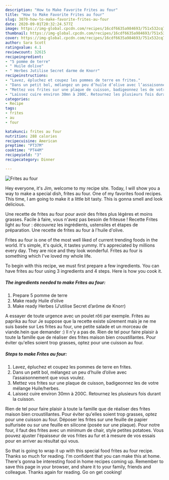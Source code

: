 ```yaml
---
description: "How to Make Favorite Frites au four"
title: "How to Make Favorite Frites au four"
slug: 3070-how-to-make-favorite-frites-au-four
date: 2020-09-01T20:32:24.577Z
image: https://img-global.cpcdn.com/recipes/16cdf6635a984693/751x532cq70/frites-au-four-photo-principale-de-la-recette.jpg
thumbnail: https://img-global.cpcdn.com/recipes/16cdf6635a984693/751x532cq70/frites-au-four-photo-principale-de-la-recette.jpg
cover: https://img-global.cpcdn.com/recipes/16cdf6635a984693/751x532cq70/frites-au-four-photo-principale-de-la-recette.jpg
author: Sara Scott
ratingvalue: 4.1
reviewcount: 32615
recipeingredient:
- "5 pomme de terre"
- " Huile dolive"
- " Herbes Jutilise Secret darme de Knorr"
recipeinstructions:
- "Lavez, épluchez et coupez les pommes de terre en frites."
- "Dans un petit bol, mélangez un peu d’huile d’olive avec l’assaisonnement que vous voulez."
- "Mettez vos frites sur une plaque de cuisson, badigeonnez les de votre mélange Huile/herbes."
- "Laissez cuire environ 30mn à 200C. Retournez les plusieurs fois durant la cuisson."
categories:
- Recipe
tags:
- frites
- au
- four

katakunci: frites au four 
nutrition: 288 calories
recipecuisine: American
preptime: "PT37M"
cooktime: "PT44M"
recipeyield: "3"
recipecategory: Dinner

---
```



![Frites au four](https://img-global.cpcdn.com/recipes/16cdf6635a984693/751x532cq70/frites-au-four-photo-principale-de-la-recette.jpg)

Hey everyone, it's Jim, welcome to my recipe site. Today, I will show you a way to make a special dish, frites au four. One of my favorites food recipes. This time, I am going to make it a little bit tasty. This is gonna smell and look delicious.

Une recette de frites au four pour avoir des frites plus légères et moins grasses. Facile à faire, vous n&#39;avez pas besoin de friteuse ! Recette Frites light au four : découvrez les ingrédients, ustensiles et étapes de préparation. Une recette de frites au four à l&#39;huile d&#39;olive.

Frites au four is one of the most well liked of current trending foods in the world. It's simple, it's quick, it tastes yummy. It's appreciated by millions every day. They are nice and they look wonderful. Frites au four is something which I've loved my whole life.


To begin with this recipe, we must first prepare a few ingredients. You can have frites au four using 3 ingredients and 4 steps. Here is how you cook it.

<!--inarticleads1-->

##### The ingredients needed to make Frites au four:

1. Prepare 5 pomme de terre
1. Make ready  Huile d’olive
1. Make ready  Herbes (J’utilise Secret d’arôme de Knorr)


A essayer de toute urgence avec un poulet rôti par exemple. Frites au paprika au four Je suppose que la recette existe sûrement mais je ne me suis basée sur Les frites au four, une petite salade et un morceau de viande.hein que demander :) Il n&#39;y a pas de. Rien de tel pour faire plaisir à toute la famille que de réaliser des frites maison bien croustillantes. Pour éviter qu&#39;elles soient trop grasses, optez pour une cuisson au four. 

<!--inarticleads2-->

##### Steps to make Frites au four:

1. Lavez, épluchez et coupez les pommes de terre en frites.
1. Dans un petit bol, mélangez un peu d’huile d’olive avec l’assaisonnement que vous voulez.
1. Mettez vos frites sur une plaque de cuisson, badigeonnez les de votre mélange Huile/herbes.
1. Laissez cuire environ 30mn à 200C. Retournez les plusieurs fois durant la cuisson.


Rien de tel pour faire plaisir à toute la famille que de réaliser des frites maison bien croustillantes. Pour éviter qu&#39;elles soient trop grasses, optez pour une cuisson au four. Déposer les frites sur une feuille de papier sulfurisée ou sur une feuille en silicone (posée sur une plaque). Pour notre four, il faut des frites avec un minimum de chair, style petites potatoes. Vous pouvez ajuster l&#39;épaisseur de vos frites au fur et à mesure de vos essais pour en arriver au résultat qui vous. 

So that is going to wrap it up with this special food frites au four recipe. Thanks so much for reading. I'm confident that you can make this at home. There's gonna be interesting food in home recipes coming up. Remember to save this page in your browser, and share it to your family, friends and colleague. Thanks again for reading. Go on get cooking!
